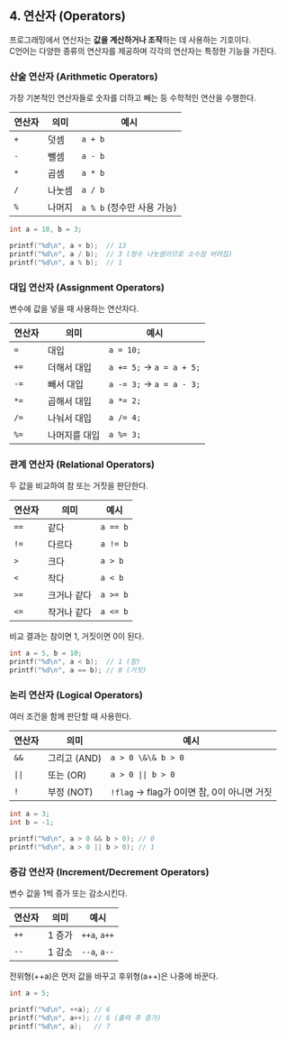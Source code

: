 ## 4. 연산자 (Operators)

프로그래밍에서 연산자는 **값을 계산하거나 조작**하는 데 사용하는 기호이다.  
C언어는 다양한 종류의 연산자를 제공하며 각각의 연산자는 특정한 기능을 가진다.  

### 산술 연산자 (Arithmetic Operators)

가장 기본적인 연산자들로 숫자를 더하고 빼는 등 수학적인 연산을 수행한다.

| 연산자 | 의미 | 예시 |
|--------|------|------|
| `+` | 덧셈 | `a + b` |
| `-` | 뺄셈 | `a - b` |
| `*` | 곱셈 | `a * b` |
| `/` | 나눗셈 | `a / b` |
| `%` | 나머지 | `a % b` (정수만 사용 가능) |

```c
int a = 10, b = 3;

printf("%d\n", a + b);  // 13
printf("%d\n", a / b);  // 3 (정수 나눗셈이므로 소수점 버려짐)
printf("%d\n", a % b);  // 1
```

### 대입 연산자 (Assignment Operators)

변수에 값을 넣을 때 사용하는 연산자다.

| 연산자 | 의미 | 예시 |
|--------|------|------|
| `=` | 대입 | `a = 10;` |
| `+=` | 더해서 대입 | `a += 5;` → `a = a + 5;` |
| `-=` | 빼서 대입 | `a -= 3;` → `a = a - 3;` |
| `*=` | 곱해서 대입 | `a *= 2;` |
| `/=` | 나눠서 대입 | `a /= 4;` |
| `%=` | 나머지를 대입 | `a %= 3;` |

### 관계 연산자 (Relational Operators)

두 값을 비교하여 참 또는 거짓을 판단한다.

| 연산자 | 의미 | 예시 |
|--------|------|------|
| `==` | 같다 | `a == b` |
| `!=` | 다르다 | `a != b` |
| `>` | 크다 | `a > b` |
| `<` | 작다 | `a < b` |
| `>=` | 크거나 같다 | `a >= b` |
| `<=` | 작거나 같다 | `a <= b` |

비교 결과는 참이면 1, 거짓이면 0이 된다.

```c
int a = 5, b = 10;
printf("%d\n", a < b);  // 1 (참)
printf("%d\n", a == b); // 0 (거짓)
```

### 논리 연산자 (Logical Operators)

여러 조건을 함께 판단할 때 사용한다.

| 연산자 | 의미       | 예시                         |
|--------|------------|------------------------------|
| `&&`   | 그리고 (AND) | `a > 0 \&\& b > 0`           |
| `\|\|` | 또는 (OR)   | `a > 0 \|\| b > 0`           |
| `!`    | 부정 (NOT)  | `!flag` → flag가 0이면 참, 0이 아니면 거짓 |

```c
int a = 3;
int b = -1;

printf("%d\n", a > 0 && b > 0); // 0
printf("%d\n", a > 0 || b > 0); // 1
```

### 증감 연산자 (Increment/Decrement Operators)

변수 값을 1씩 증가 또는 감소시킨다.

| 연산자 | 의미 | 예시 |
|--------|------|------|
| `++` | 1 증가 | `++a`, `a++` |
| `--` | 1 감소 | `--a`, `a--` |


전위형(++a)은 먼저 값을 바꾸고 후위형(a++)은 나중에 바꾼다.

```c
int a = 5;

printf("%d\n", ++a); // 6
printf("%d\n", a++); // 6 (출력 후 증가)
printf("%d\n", a);   // 7
```